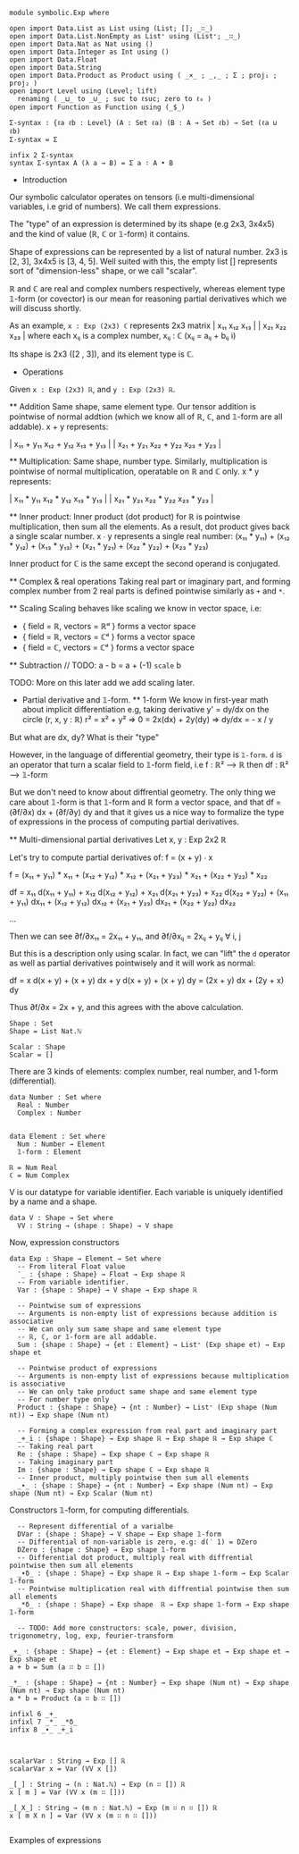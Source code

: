 
```
module symbolic.Exp where

open import Data.List as List using (List; []; _∷_)
open import Data.List.NonEmpty as List⁺ using (List⁺; _∷_)
open import Data.Nat as Nat using ()
open import Data.Integer as Int using ()
open import Data.Float
open import Data.String
open import Data.Product as Product using ( _×_ ; _,_ ; Σ ; proj₁ ; proj₂ )
open import Level using (Level; lift)
  renaming ( _⊔_ to _⊍_ ; suc to ℓsuc; zero to ℓ₀ )
open import Function as Function using (_$_)

Σ-syntax : {ℓa ℓb : Level} (A : Set ℓa) (B : A → Set ℓb) → Set (ℓa ⊍ ℓb)
Σ-syntax = Σ

infix 2 Σ-syntax
syntax Σ-syntax A (λ a → B) = Σ a ∶ A • B

```

* Introduction

Our symbolic calculator operates on tensors (i.e multi-dimensional variables, i.e grid of numbers).
We call them expressions.

The "type" of an expression is determined by its shape (e.g 2x3, 3x4x5) and the kind of value (ℝ, ℂ or 𝟙-form)
it contains.

Shape of expressions can be represented by a list of natural number. 2x3 is [2, 3], 3x4x5 is [3, 4, 5].
Well suited with this, the empty list [] represents sort of "dimension-less" shape,
or we call "scalar".

ℝ and ℂ are real and complex numbers respectively, whereas element type 𝟙-form (or covector) is our mean
for reasoning partial derivatives which we will discuss shortly.


As an example, `x : Exp (2x3) ℂ` represents 2x3 matrix
 | x₁₁     x₁₂     x₁₃ |
 | x₂₁     x₂₂     x₂₃ |
  where each xᵢⱼ is a complex number, xᵢⱼ : ℂ (xᵢⱼ = aᵢⱼ + bᵢⱼ i)


Its shape is 2x3 ([2 , 3]), and its element type is ℂ.

* Operations 

Given `x : Exp (2x3) ℝ`, and `y : Exp (2x3) ℝ`.

** Addition 
Same shape, same element type.
Our tensor addition is pointwise of normal addtion (which we know all of ℝ, ℂ, and 𝟙-form are all addable).
x + y represents:

 | x₁₁ + y₁₁    x₁₂ + y₁₂     x₁₃ + y₁₃ |
 | x₂₁ + y₂₁    x₂₂ + y₂₂     x₂₃ + y₂₃ |

** Multiplication:
Same shape, number type.
Similarly, multiplication is pointwise of normal multiplication, operatable on ℝ and ℂ only.
x * y represents:

 | x₁₁ * y₁₁    x₁₂ * y₁₂     x₁₃ * y₁₃ |
 | x₂₁ * y₂₁    x₂₂ * y₂₂     x₂₃ * y₂₃ |

** Inner product:
Inner product (dot product) for ℝ is pointwise multiplication, then sum all the elements. As a result, dot product gives back a single scalar number.
x ∙ y represents a single real number:
 (x₁₁ * y₁₁) + (x₁₂ * y₁₂) + (x₁₃ * y₁₃) + (x₂₁ * y₂₁) + (x₂₂ * y₂₂) + (x₂₃ * y₂₃)

Inner product for ℂ is the same except the second operand is conjugated.

** Complex & real operations
Taking real part or imaginary part, and forming complex number from 2 real parts is defined pointwise similarly as `+` and `*`.

** Scaling
Scaling behaves like scaling we know in vector space, i.e:
- { field = ℝ, vectors = ℝᵈ } forms a vector space
- { field = ℝ, vectors = ℂᵈ } forms a vector space
- { field = ℂ, vectors = ℂᵈ } forms a vector space

** Subtraction
// TODO: a - b = a + (-1) `scale` b




TODO: More on this later add we add scaling later.

* Partial derivative and 𝟙-form.
** 1-form
We know in first-year math about implicit differentiation e.g, taking derivative y' = dy/dx on the circle
  (r, x, y : ℝ)
   r² = x² + y²
 ⇒ 0 = 2x(dx) + 2y(dy)
 ⇒ dy/dx = - x / y

But what are dx, dy? What is their "type"

However, in the language of differential geometry, their type is `𝟙-form`.
`d` is an operator that turn a scalar field to 𝟙-form field, i.e
          f : ℝ² ⟶ ℝ
      then
         df : ℝ² ⟶ 𝟙-form

But we don't need to know about diffrential geometry. The only thing we care about 𝟙-form is that
𝟙-form and ℝ form a vector space, and that
         df = (∂f/∂x) dx + (∂f/∂y) dy
  and that it gives us a nice way to formalize the type of expressions in the process of computing
  partial derivatives.

** Multi-dimensional partial derivatives
Let x, y : Exp 2x2 ℝ

Let's try to compute partial derivatives of:
  f = (x + y) ∙ x 

  f = (x₁₁ + y₁₁) * x₁₁  + (x₁₂ + y₁₂) * x₁₂ 
    + (x₂₁ + y₂₃) * x₂₁  + (x₂₂ + y₂₂) * x₂₂

  df = x₁₁ d(x₁₁ + y₁₁)  + x₁₂ d(x₁₂ + y₁₂) 
     + x₂₁ d(x₂₁ + y₂₃)  + x₂₂ d(x₂₂ + y₂₂)
     + (x₁₁ + y₁₁) dx₁₁  + (x₁₂ + y₁₂) dx₁₂ 
     + (x₂₁ + y₂₃) dx₂₁  + (x₂₂ + y₂₂) dx₂₂

  ...

  Then we can see ∂f/∂x₁₁ = 2x₁₁ + y₁₁, and 
                  ∂f/∂xᵢⱼ   = 2xᵢⱼ  + yᵢⱼ    ∀ i, j

But this is a description only using scalar. In fact, we can "lift" the `d` operator as well as
partial derivatives pointwisely and it will work as normal:

  df = x d(x + y) + (x + y) dx + y d(x + y) + (x + y) dy
     = (2x + y) dx + (2y + x) dy

  Thus ∂f/∂x = 2x + y, and this agrees with the above calculation.


```
Shape : Set
Shape = List Nat.ℕ

Scalar : Shape
Scalar = []
```

There are 3 kinds of elements: complex number, real number, and 1-form (differential).
```
data Number : Set where
  Real : Number
  Complex : Number


data Element : Set where
  Num : Number → Element
  𝟙-form : Element

ℝ = Num Real
ℂ = Num Complex

```  

V is our datatype for variable identifier. Each variable is uniquely identified by a name and a shape.
```
data V : Shape → Set where
  VV : String → (shape : Shape) → V shape

```

Now, expression constructors
```
data Exp : Shape → Element → Set where
  -- From literal Float value
  ‵_ : {shape : Shape} → Float → Exp shape ℝ
  -- From variable identifier.
  Var : {shape : Shape} → V shape → Exp shape ℝ

  -- Pointwise sum of expressions
  -- Arguments is non-empty list of expressions because addition is associative
  -- We can only sum same shape and same element type
  -- ℝ, ℂ, or 𝟙-form are all addable.
  Sum : {shape : Shape} → {et : Element} → List⁺ (Exp shape et) → Exp shape et

  -- Pointwise product of expressions
  -- Arguments is non-empty list of expressions because multiplication is associative
  -- We can only take product same shape and same element type
  -- For number type only
  Product : {shape : Shape} → {nt : Number} → List⁺ (Exp shape (Num nt)) → Exp shape (Num nt)

  -- Forming a complex expression from real part and imaginary part
  _+_i : {shape : Shape} → Exp shape ℝ → Exp shape ℝ → Exp shape ℂ
  -- Taking real part
  Re : {shape : Shape} → Exp shape ℂ → Exp shape ℝ
  -- Taking imaginary part
  Im : {shape : Shape} → Exp shape ℂ → Exp shape ℝ
  -- Inner product, multiply pointwise then sum all elements
  _∙_ : {shape : Shape} → {nt : Number} → Exp shape (Num nt) → Exp shape (Num nt) → Exp Scalar (Num nt)
```

Constructors 𝟙-form, for computing differentials.

```
  -- Represent differential of a varialbe
  DVar : {shape : Shape} → V shape → Exp shape 𝟙-form
  -- Differential of non-variable is zero, e.g: d(‵ 1) = DZero
  DZero : {shape : Shape} → Exp shape 𝟙-form
  -- Differential dot product, multiply real with diffrential pointwise then sum all elements
  _∙δ_ : {shape : Shape} → Exp shape ℝ → Exp shape 𝟙-form → Exp Scalar 𝟙-form
  -- Pointwise multiplication real with diffrential pointwise then sum all elements
  _*δ_ : {shape : Shape} → Exp shape  ℝ → Exp shape 𝟙-form → Exp shape 𝟙-form

  -- TODO: Add more constructors: scale, power, division, trigonometry, log, exp, fourier-transform
```

```
_+_ : {shape : Shape} → {et : Element} → Exp shape et → Exp shape et → Exp shape et
a + b = Sum (a ∷ b ∷ [])

_*_ : {shape : Shape} → {nt : Number} → Exp shape (Num nt) → Exp shape (Num nt) → Exp shape (Num nt)
a * b = Product (a ∷ b ∷ [])

```

```
infixl 6 _+_ 
infixl 7 _*_ _*δ_
infix 8 _∙_ _+_i

```


```


scalarVar : String → Exp [] ℝ
scalarVar x = Var (VV x [])

_[_] : String → (n : Nat.ℕ) → Exp (n ∷ []) ℝ
x [ m ] = Var (VV x (m ∷ []))

_[_X_] : String → (m n : Nat.ℕ) → Exp (m ∷ n ∷ []) ℝ
x [ m X n ] = Var (VV x (m ∷ n ∷ []))


```

Examples of expressions

